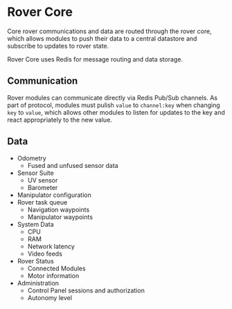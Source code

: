 # Rover Core
Core rover communications and data are routed through the rover core, which
allows modules to push their data to a central datastore and subscribe to 
updates to rover state.

Rover Core uses Redis for message routing and data storage.

## Communication
Rover modules can communicate directly via Redis Pub/Sub channels. As part of
protocol, modules must pulish `value` to `channel:key` when changing `key` to
`value`, which allows other modules to listen for updates to the key and react
appropriately to the new value.

## Data
* Odometry
    * Fused and unfused sensor data
* Sensor Suite
    * UV sensor
    * Barometer
* Manipulator configuration
* Rover task queue
    * Navigation waypoints
    * Manipulator waypoints
* System Data
    * CPU
    * RAM
    * Network latency
    * Video feeds
* Rover Status
    * Connected Modules
    * Motor information
* Administration
    * Control Panel sessions and authorization
    * Autonomy level